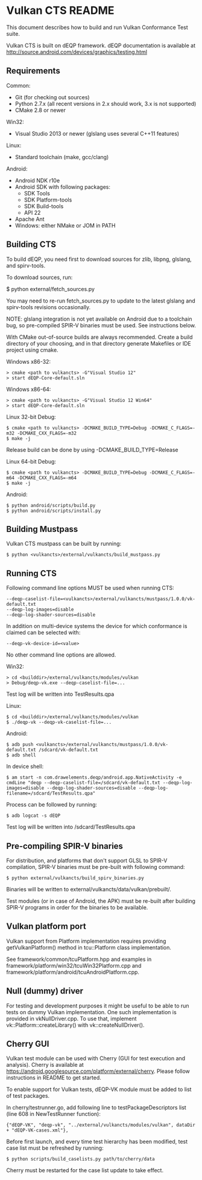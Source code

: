 Vulkan CTS README
=================

This document describes how to build and run Vulkan Conformance Test suite.

Vulkan CTS is built on dEQP framework. dEQP documentation is available
at http://source.android.com/devices/graphics/testing.html


Requirements
------------

Common:
 * Git (for checking out sources)
 * Python 2.7.x (all recent versions in 2.x should work, 3.x is not supported)
 * CMake 2.8 or newer

Win32:
 * Visual Studio 2013 or newer (glslang uses several C++11 features)

Linux:
 * Standard toolchain (make, gcc/clang)

Android:
 * Android NDK r10e
 * Android SDK with following packages:
   + SDK Tools
   + SDK Platform-tools
   + SDK Build-tools
   + API 22
 * Apache Ant
 * Windows: either NMake or JOM in PATH


Building CTS
------------

To build dEQP, you need first to download sources for zlib, libpng, glslang,
and spirv-tools.

To download sources, run:

$ python external/fetch_sources.py

You may need to re-run fetch_sources.py to update to the latest glslang and
spirv-tools revisions occasionally.

NOTE: glslang integration is not yet available on Android due to a toolchain
bug, so pre-compiled SPIR-V binaries must be used. See instructions below.

With CMake out-of-source builds are always recommended. Create a build directory
of your choosing, and in that directory generate Makefiles or IDE project
using cmake.


Windows x86-32:

	> cmake <path to vulkancts> -G"Visual Studio 12"
	> start dEQP-Core-default.sln


Windows x86-64:

	> cmake <path to vulkancts> -G"Visual Studio 12 Win64"
	> start dEQP-Core-default.sln


Linux 32-bit Debug:

	$ cmake <path to vulkancts> -DCMAKE_BUILD_TYPE=Debug -DCMAKE_C_FLAGS=-m32 -DCMAKE_CXX_FLAGS=-m32
	$ make -j

Release build can be done by using -DCMAKE_BUILD_TYPE=Release


Linux 64-bit Debug:

	$ cmake <path to vulkancts> -DCMAKE_BUILD_TYPE=Debug -DCMAKE_C_FLAGS=-m64 -DCMAKE_CXX_FLAGS=-m64
	$ make -j


Android:

	$ python android/scripts/build.py
	$ python android/scripts/install.py


Building Mustpass
-----------------

Vulkan CTS mustpass can be built by running:

	$ python <vulkancts>/external/vulkancts/build_mustpass.py


Running CTS
-----------

Following command line options MUST be used when running CTS:

	--deqp-caselist-file=<vulkancts>/external/vulkancts/mustpass/1.0.0/vk-default.txt
	--deqp-log-images=disable
	--deqp-log-shader-sources=disable

In addition on multi-device systems the device for which conformance is claimed
can be selected with:

	--deqp-vk-device-id=<value>

No other command line options are allowed.


Win32:

	> cd <builddir>/external/vulkancts/modules/vulkan
	> Debug/deqp-vk.exe --deqp-caselist-file=...

Test log will be written into TestResults.qpa


Linux:

	$ cd <builddir>/external/vulkancts/modules/vulkan
	$ ./deqp-vk --deqp-vk-caselist-file=...


Android:

	$ adb push <vulkancts>/external/vulkancts/mustpass/1.0.0/vk-default.txt /sdcard/vk-default.txt
	$ adb shell

In device shell:

	$ am start -n com.drawelements.deqp/android.app.NativeActivity -e cmdLine "deqp --deqp-caselist-file=/sdcard/vk-default.txt --deqp-log-images=disable --deqp-log-shader-sources=disable --deqp-log-filename=/sdcard/TestResults.qpa"

Process can be followed by running:

	$ adb logcat -s dEQP

Test log will be written into /sdcard/TestResults.qpa


Pre-compiling SPIR-V binaries
-----------------------------

For distribution, and platforms that don't support GLSL to SPIR-V compilation,
SPIR-V binaries must be pre-built with following command:

	$ python external/vulkancts/build_spirv_binaries.py

Binaries will be written to external/vulkancts/data/vulkan/prebuilt/.

Test modules (or in case of Android, the APK) must be re-built after building
SPIR-V programs in order for the binaries to be available.


Vulkan platform port
--------------------

Vulkan support from Platform implementation requires providing
getVulkanPlatform() method in tcu::Platform class implementation.

See framework/common/tcuPlatform.hpp and examples in
framework/platform/win32/tcuWin32Platform.cpp and
framework/platform/android/tcuAndroidPlatform.cpp.


Null (dummy) driver
-------------------

For testing and development purposes it might be useful to be able to run
tests on dummy Vulkan implementation. One such implementation is provided in
vkNullDriver.cpp. To use that, implement vk::Platform::createLibrary() with
vk::createNullDriver().


Cherry GUI
----------

Vulkan test module can be used with Cherry (GUI for test execution and
analysis). Cherry is available at
https://android.googlesource.com/platform/external/cherry. Please follow
instructions in README to get started.

To enable support for Vulkan tests, dEQP-VK module must be added to list of
test packages.

In cherry/testrunner.go, add following line to testPackageDescriptors list
(line 608 in NewTestRunner function):

	{"dEQP-VK", "deqp-vk", "../external/vulkancts/modules/vulkan", dataDir + "dEQP-VK-cases.xml"},

Before first launch, and every time test hierarchy has been modified, test
case list must be refreshed by running:

	$ python scripts/build_caselists.py path/to/cherry/data

Cherry must be restarted for the case list update to take effect.
